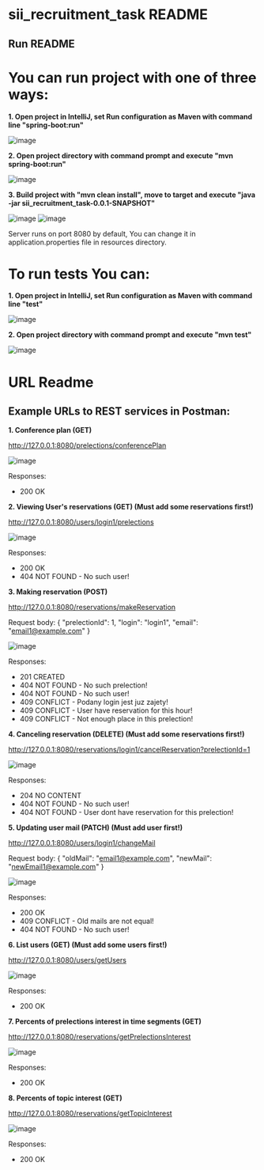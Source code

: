 # sii_recruitment_task README
## Run README
# You can run project with one of three ways:
**1. Open project in IntelliJ, set Run configuration as Maven with command line "spring-boot:run"**


![image](https://user-images.githubusercontent.com/44434406/170015862-8f2b1502-8a33-4af4-8bb1-ef17788768a2.png)

**2. Open project directory with command prompt and execute "mvn spring-boot:run"**


![image](https://user-images.githubusercontent.com/44434406/170016728-ffd16890-020c-4513-818d-9f3fa939de5f.png)

**3. Build project with "mvn clean install", move to target and execute "java -jar sii_recruitment_task-0.0.1-SNAPSHOT"**


![image](https://user-images.githubusercontent.com/44434406/170017920-fcbfef01-c7ec-46ce-9d54-5660b778ecc6.png)
![image](https://user-images.githubusercontent.com/44434406/170017964-60cecbbe-55dd-4dde-95fd-722cb8c26ef5.png)


Server runs on port 8080 by default, You can change it in application.properties file in resources directory. 
# To run tests You can:
**1. Open project in IntelliJ, set Run configuration as Maven with command line "test"**


![image](https://user-images.githubusercontent.com/44434406/170018106-1782b06d-0468-41d7-a036-ad735968210d.png)

**2. Open project directory with command prompt and execute "mvn test"**


![image](https://user-images.githubusercontent.com/44434406/170018218-d1ac541b-bc0e-4629-a577-dd573448f45b.png)

# URL Readme
## Example URLs to REST services in Postman:

**1. Conference plan (GET)**


http://127.0.0.1:8080/prelections/conferencePlan


![image](https://user-images.githubusercontent.com/44434406/170019902-de10c053-b296-45c0-8635-21ee15c5d611.png)


Responses:
  - 200 OK

**2. Viewing User's reservations (GET) (Must add some reservations first!)**


http://127.0.0.1:8080/users/login1/prelections


![image](https://user-images.githubusercontent.com/44434406/170020702-10b5af99-91db-4447-8bc6-5884471c19d0.png)


Responses:
  - 200 OK
  - 404 NOT FOUND - No such user!


**3. Making reservation (POST)**


http://127.0.0.1:8080/reservations/makeReservation


Request body:
{
    "prelectionId": 1,
    "login": "login1",
    "email": "email1@example.com"
}


![image](https://user-images.githubusercontent.com/44434406/170020957-c337f55d-974e-4f40-83de-6546c61ebf6d.png)


Responses:
  - 201 CREATED
  - 404 NOT FOUND - No such prelection!
  - 404 NOT FOUND - No such user!
  - 409 CONFLICT - Podany login jest juz zajety!
  - 409 CONFLICT - User have reservation for this hour!
  - 409 CONFLICT - Not enough place in this prelection!

**4. Canceling reservation (DELETE) (Must add some reservations first!)**


http://127.0.0.1:8080/reservations/login1/cancelReservation?prelectionId=1


![image](https://user-images.githubusercontent.com/44434406/170022073-188e28f2-a337-4dba-a63d-9e05811e6646.png)


Responses:
  - 204 NO CONTENT
  - 404 NOT FOUND - No such user!
  - 404 NOT FOUND - User dont have reservation for this prelection!

**5. Updating user mail (PATCH) (Must add user first!)**


http://127.0.0.1:8080/users/login1/changeMail


Request body:
{
    "oldMail": "email1@example.com",
    "newMail": "newEmail1@example.com"
}


![image](https://user-images.githubusercontent.com/44434406/170022467-6fe2bda4-cb76-4b33-a4b8-0e13b2c46159.png)

Responses:
  - 200 OK
  - 409 CONFLICT - Old mails are not equal!
  - 404 NOT FOUND - No such user!

**6. List users (GET) (Must add some users first!)**


http://127.0.0.1:8080/users/getUsers


![image](https://user-images.githubusercontent.com/44434406/170022924-61d94103-8187-40d3-b102-86690a3f8ac7.png)


Responses:
  - 200 OK

**7. Percents of prelections interest in time segments (GET)**


http://127.0.0.1:8080/reservations/getPrelectionsInterest


![image](https://user-images.githubusercontent.com/44434406/170023423-4cc31747-b855-45c0-be22-7a1c45a2fd7e.png)


Responses:
  - 200 OK
 
 
**8. Percents of topic interest (GET)**


http://127.0.0.1:8080/reservations/getTopicInterest


![image](https://user-images.githubusercontent.com/44434406/170023768-bd13b629-15ba-46a0-afd0-f623a0206df7.png)


Responses:
  - 200 OK


